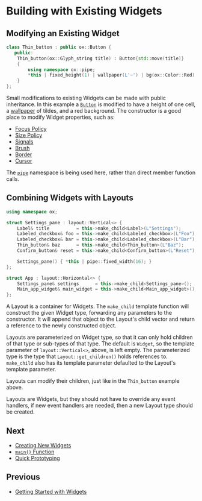# Building with Existing Widgets

## Modifying an Existing Widget

```cpp
class Thin_button : public ox::Button {
   public:
    Thin_button(ox::Glyph_string title) : Button{std::move(title)}
    {
        using namespace ox::pipe;
        *this | fixed_height(1) | wallpaper(L'~') | bg(ox::Color::Red);
    }
};
```

Small modifications to existing Widgets can be made with public inheritance. In
this example a [`Button`](widgets/button.md) is modified to have a height of one
cell, a [wallpaper](wallpaper.md) of tildes, and a red background. The
constructor is a good place to modify Widget properties, such as:

- [Focus Policy](focus-policy.md)
- [Size Policy](size-policy.md)
- [Signals](signals.md)
- [Brush](brush.md)
- [Border](border.md)
- [Cursor](cursor.md)

The [`pipe`](pipe.md) namespace is being used here, rather than direct member
function calls.

## Combining Widgets with Layouts

```cpp
using namespace ox;

struct Settings_pane : layout::Vertical<> {
    Label& title          = this->make_child<Label>(L"Settings");
    Labeled_checkbox& foo = this->make_child<Labeled_checkbox>(L"Foo");
    Labeled_checkbox& bar = this->make_child<Labeled_checkbox>(L"Bar");
    Thin_button& baz      = this->make_child<Thin_button>(L"Baz");
    Confirm_button& reset = this->make_child<Confirm_button>(L"Reset");

    Settings_pane() { *this | pipe::fixed_width(16); }
};

struct App : layout::Horizontal<> {
    Settings_pane& settings      = this->make_child<Settings_pane>();
    Main_app_widget& main_widget = this->make_child<Main_app_widget>();
};
```

A Layout is a container for Widgets. The `make_child` template function will
construct the given Widget type, forwarding any parameters to the constructor.
It will append that object to the Layout's child vector and return a reference
to the newly constructed object.

Layouts are parameterized on Widget type, so that it can only hold children of
that type or sub-types of that type. The default is `Widget`, so the template
parameter of `layout::Vertical<>`, above, is left empty. The parameterized type
is the type that `Layout::get_children()` holds references to. `make_child` also
has its template parameter defaulted to the Layout's template parameter.

Layouts can modify their children, just like in the `Thin_button` example above.

Layouts are Widgets, but they should not have to override any event handlers,
if new event handlers are needed, then a new Layout type should be created.

## Next

- [Creating New Widgets](creating-new-widgets.md)
- [`main()` Function](main-function.md)
- [Quick Prototyping](quick-prototyping.md)

## Previous

- [Getting Started with Widgets](getting-started-with-widgets.md)
